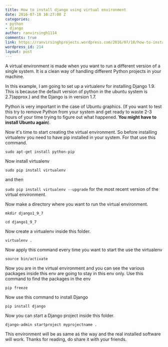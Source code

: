 ```yaml
---
title: How to install django using virtual environment
date: 2016-07-18 10:27:00 Z
categories:
- python
- django
author: ranvirsingh1114
comments: true
link: https://ranvirsinghprojects.wordpress.com/2016/07/18/how-to-install-django-using-virtual-environment/
wordpress_id: 214
layout: post
---
```


A virtual environment is made when you want to run a different version of a single system. It is a clean way of handling different Python projects in your machine.

In this example, I am going to set up a virtualenv for installing Django 1.9. This is because the default version of python in the ubuntu system is 2.7(approx.) and the Django is in version 1.7.

Python is very important in the case of Ubuntu graphics. (If you want to test this try to remove Python from your system and get ready to waste 2-3 hours of your time trying to figure out what happened. **You might have to install Ubuntu again**).

Now it's time to start creating the virtual environment. So before installing virtualenv you need to have pip installed in your system. For that use this command.

```sudo apt-get install python-pip```

Now install virtualenv

```sudo pip install virtualenv```

and then

`sudo pip install virtualenv --upgrade` for the most recent version of the virtual environment.

Now make a directory where you want to run the virtual environment.

```mkdir django1_9_7```

```cd django1_9_7```

Now create a virtualenv inside this folder.

```virtualenv .```

Now apply this command every time you want to start the use the virtualenv

```source bin/activate```

Now you are in the virtual environment and you can see the various packages inside this env are going to stay in this env only. Use this command to find the packages in the env

```pip freeze```

Now use this command to install Django

```pip install django```

Now you can start a Django project inside this folder.

```django-admin startproject myprojectname .```

This environment will be as same as the way and the real installed software will work. Thanks for reading, do share it with your friends.